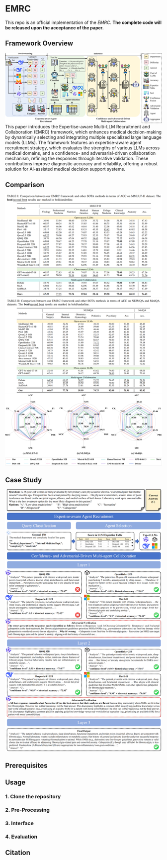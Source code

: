 # EMRC

This repo is an official implementation of the *EMRC*.
**The complete code will be released upon the acceptance of the paper.**

## Framework Overview
![architecture](Fig/Fig_Method7_01.png)
This paper introduces the Expertise-aware Multi-LLM Recruitment and Collaboration (EMRC) framework, which enhances medical decision-making by dynamically selecting and integrating multiple specialized large language models (LLMs). The framework features an expertise-aware agent recruitment strategy, which evaluates the strengths of various LLMs across medical domains, and a confidence- and adversarial-driven collaboration mechanism, refining the responses through iterative validation. These contributions improve diagnostic accuracy and reliability, offering a robust solution for AI-assisted medical decision support systems.
## Comparison
![LD](Fig/MMLU.png)
![LD](Fig/NEJ_Med.png)
![LD](Fig/Fig_ld4_01.png)

## Case Study
![LD](Fig/Fig_case3_01.png)

## Prerequisites

## Usage
### 1. Clone the repository

### 2. Pre-Processing

### 3. Interface
### 4. Evaluation

## Citation

